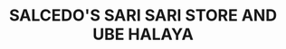 ---
title: "SALCEDO'S SARI SARI STORE AND UBE HALAYA"
url: /n-a/salcedos-sari-sari-store-and-ube-halaya/
shop: variety store
---